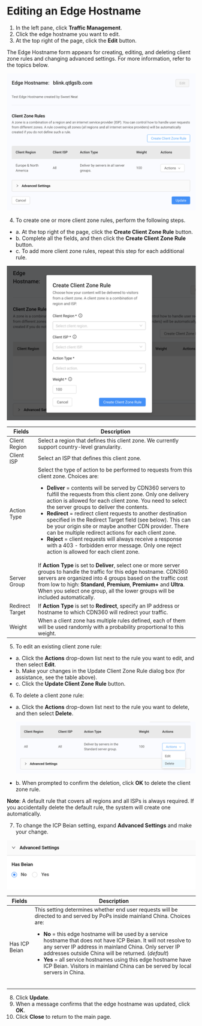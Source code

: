 # Editing an Edge Hostname

1. In the left pane, click **Traffic Management**.
2. Click the edge hostname you want to edit. 
3. At the top right of the page, click the **Edit** button.

The Edge Hostname form appears for creating, editing, and deleting client zone rules and changing advanced settings. For more information, refer to the topics below.
<p align=center><img src="/docs/resources/images/traffic-management/traffic-management-edit-edge-hostname.png" alt="edit cname form"></p>

4. To create one or more client zone rules, perform the following steps.

<ul><li>a. At the top right of the page, click the <strong>Create Client Zone Rule</strong> button.</li>
<li>b. Complete all the fields, and then click the <strong>Create Client Zone Rule</strong> button.</li>
<li>c. To add more client zone rules, repeat this step for each additional rule.</li></ul>

<p align=center><img src="/docs/resources/images/traffic-management/create-client-zone-rule.png" alt="create client region rule"></p>

| **Fields**        | **Description**   |
| ----------------- | ----------------- |
| Client Region     | Select a region that defines this client zone. We currently support country-level granularity.|
| Client ISP        | Select an ISP that defines this client zone. |
| Action Type       | Select the type of action to be performed to requests from this client zone. Choices are:<br><ul><li><strong>Deliver</strong> = contents will be served by CDN360 servers to fulfill the requests from this client zone. Only one delivery action is allowed for each client zone. You need to select the server groups to deliver the contents. </li><li><strong>Redirect</strong> = redirect client requests to another destination specified in the Redirect Target field (see below). This can be your origin site or maybe another CDN provider. There can be multiple redirect actions for each client zone.</li><li><strong>Reject</strong> = client requests will always receive a response with a 403 - forbidden error message. Only one reject action is allowed for each client zone.</li></ul>  
| Server Group      | If <strong>Action Type</strong> is set to <strong>Deliver</strong>, select one or more server groups to handle the traffic for this edge hostname. CDN360 servers are organized into 4 groups based on the traffic cost from low to high: <strong>Standard</strong>, <strong>Premium</strong>, <strong>Premium+</strong> and <strong>Ultra</strong>. When you select one group, all the lower groups will be included automatically. |
| Redirect Target   | If <strong>Action Type</strong> is set to <strong>Redirect</strong>, specify an IP address or hostname to which CDN360 will redirect your traffic. |
| Weight | When a client zone has multiple rules defined, each of them will be used randomly with a probability proportional to this weight. |

5. To edit an existing client zone rule:

<ul><li>a. Click the <strong>Actions</strong> drop-down list next to the rule you want to edit, and then select <strong>Edit</strong>.</li>
<li>b. Make your changes in the Update Client Zone Rule dialog box (for assistance, see the table above).</li>
<li>c. Click the <strong>Update Client Zone Rule</strong> button.</li></ul>

6. To delete a client zone rule:

<ul><li>a. Click the <strong>Actions</strong> drop-down list next to the rule you want to delete, and then select <strong>Delete</strong>.

<p align=center><img src="/docs/resources/images/traffic-management/edge-hostname-delete-zone-rule.png" alt="zone rule delete"></p>
</li>
<li>b. When prompted to confirm the deletion, click <strong>OK</strong> to delete the client zone rule.</li></ul>

**Note**: A default rule that covers all regions and all ISPs is always required. If you accidentally delete the default rule, the system will create one automatically.

7. To change the ICP Beian setting, expand **Advanced Settings** and make your change.

<p align=center><img src="/docs/resources/images/traffic-management/edge-hostname-advanced-settings.png" alt="edge hostname advanced settings" width="700"></p>

| **Fields**      | **Description**                                              |
| --------------- | ------------------------------------------------------------ |
| Has ICP Beian   |   This setting determines whether end user requests will be directed to and served by PoPs inside mainland China. Choices are: <br><ul><li><strong>No</strong> = this edge hostname will be used by a service hostname that does not have ICP Beian. It will not resolve to any server IP address in mainland China. Only server IP addresses outside China will be returned. (*default*) <li><strong>Yes</strong> = all service hostnames using this edge hostname have ICP Beian. Visitors in mainland China can be served by local servers in China.</li></br></ul>|  

8. Click **Update**.
9. When a message confirms that the edge hostname was updated, click **OK**.
10.  Click **Close** to return to the main page.

